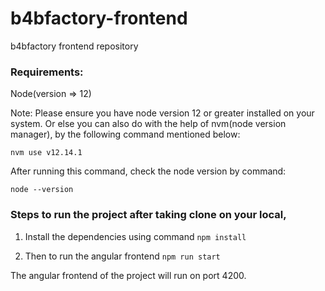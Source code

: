 # b4bfactory-frontend
b4bfactory frontend repository

### Requirements:
Node(version => 12)

Note: Please ensure you have node version 12 or greater installed on your system. 
Or else you can also do with the help of nvm(node version manager), by the following command mentioned below:

`nvm use v12.14.1`

After running this command, check the node version by command:

`node --version`

### Steps to run the project after taking clone on your local,

1) Install the dependencies using command
`npm install`

2) Then to run the angular frontend
`npm run start`

The angular frontend of the project will run on port 4200.